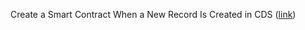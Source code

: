 Create a Smart Contract When a New Record Is Created in CDS ([link](https://github.com/Azure-Samples/blockchain/blob/master/blockchain-development-kit/integrate/saas/dynamics/cds/Logic%20App%20Connector%20Sample%20-%20CDS.md))
